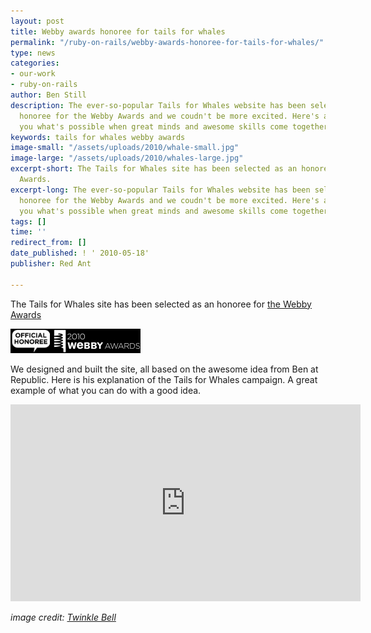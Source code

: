 ```yaml
---
layout: post
title: Webby awards honoree for tails for whales
permalink: "/ruby-on-rails/webby-awards-honoree-for-tails-for-whales/"
type: news
categories:
- our-work
- ruby-on-rails
author: Ben Still
description: The ever-so-popular Tails for Whales website has been selected as an
  honoree for the Webby Awards and we coudn't be more excited. Here's a video showing
  you what's possible when great minds and awesome skills come together.
keywords: tails for whales webby awards
image-small: "/assets/uploads/2010/whale-small.jpg"
image-large: "/assets/uploads/2010/whales-large.jpg"
excerpt-short: The Tails for Whales site has been selected as an honoree for the Webby
  Awards.
excerpt-long: The ever-so-popular Tails for Whales website has been selected as an
  honoree for the Webby Awards and we coudn't be more excited. Here's a video showing
  you what's possible when great minds and awesome skills come together.
tags: []
time: ''
redirect_from: []
date_published: ! ' 2010-05-18'
publisher: Red Ant

---
```

The Tails for Whales site has been selected as an honoree for [the Webby Awards](http://www.webbyawards.com/webbys/current_honorees.php?media_id=96&season=14)

![2010 Webby Awards Official Honoree](/assets/uploads/2010/webby-awards-official-honoree.jpg)

We designed and built the site, all based on the awesome idea from Ben at Republic. Here is his explanation of the Tails for Whales campaign. A great example of what you can do with a good idea.

<iframe width="560" height="315" src="https://www.youtube.com/embed/v6iGXFEEOOU?rel=0" frameborder="0" allow="autoplay; encrypted-media" allowfullscreen layout="responsive"></iframe>

*image credit: [Twinkle Bell](https://www.flickr.com/photos/twinklebell/)*